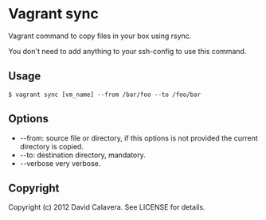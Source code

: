 # Vagrant sync

Vagrant command to copy files in your box using rsync.

You don't need to add anything to your ssh-config to use this command.

## Usage

```
$ vagrant sync [vm_name] --from /bar/foo --to /foo/bar
```

## Options

* --from:    source file or directory, if this options is not provided the current directory is copied.
* --to:      destination directory, mandatory.
* --verbose  very verbose.

## Copyright

Copyright (c) 2012 David Calavera. See LICENSE for details.
